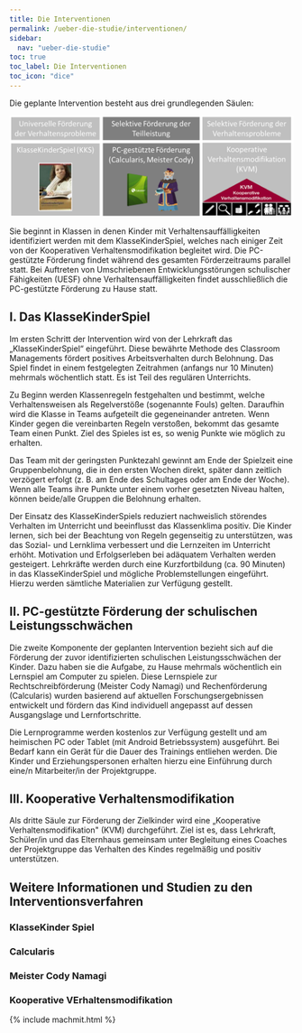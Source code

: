 ```yaml
---
title: Die Interventionen
permalink: /ueber-die-studie/interventionen/
sidebar:
  nav: "ueber-die-studie"
toc: true
toc_label: Die Interventionen
toc_icon: "dice"
---
```


Die geplante Intervention besteht aus drei grundlegenden Säulen:

![Interventionsbausteine](/assets/images/logos/Interventionsbausteine.png)

Sie beginnt in Klassen in denen Kinder mit Verhaltensauffälligkeiten identifiziert werden mit dem KlasseKinderSpiel, welches nach einiger Zeit von der Kooperativen Verhaltensmodifikation begleitet wird. Die PC-gestützte Förderung findet während des gesamten Förderzeitraums parallel statt. Bei Auftreten von Umschriebenen Entwicklungsstörungen schulischer Fähigkeiten (UESF) ohne Verhaltensauffälligkeiten findet ausschließlich die PC-gestützte Förderung zu Hause statt.

## I. Das KlasseKinderSpiel

Im ersten Schritt der Intervention wird von der Lehrkraft das „KlasseKinderSpiel“ eingeführt. Diese bewährte Methode des Classroom Managements fördert positives Arbeitsverhalten durch Belohnung. Das Spiel findet in einem festgelegten Zeitrahmen (anfangs nur 10 Minuten) mehrmals wöchentlich statt. Es ist Teil des regulären Unterrichts.

Zu Beginn werden Klassenregeln festgehalten und bestimmt, welche Verhaltensweisen als Regelverstöße (sogenannte Fouls) gelten. Daraufhin wird die Klasse in Teams aufgeteilt die gegeneinander antreten. Wenn Kinder gegen die vereinbarten Regeln verstoßen, bekommt das gesamte Team einen Punkt. Ziel des Spieles ist es, so wenig Punkte wie möglich zu erhalten. 

Das Team mit der geringsten Punktezahl gewinnt am Ende der Spielzeit eine Gruppenbelohnung, die in den ersten Wochen direkt, später dann zeitlich verzögert erfolgt (z. B. am Ende des Schultages oder am Ende der Woche). Wenn alle Teams ihre Punkte unter einem vorher gesetzten Niveau halten, können beide/alle Gruppen die Belohnung erhalten. 

Der Einsatz des KlasseKinderSpiels reduziert nachweislich störendes Verhalten im Unterricht und beeinflusst das Klassenklima positiv. Die Kinder lernen, sich bei der Beachtung von Regeln gegenseitig zu unterstützen, was das Sozial- und Lernklima verbessert und die Lernzeiten im Unterricht erhöht. Motivation und Erfolgserleben bei adäquatem Verhalten werden gesteigert. 
Lehrkräfte werden durch eine Kurzfortbildung (ca. 90 Minuten) in das KlasseKinderSpiel und mögliche Problemstellungen eingeführt. Hierzu werden sämtliche Materialien zur Verfügung gestellt.

## II. PC-gestützte Förderung der schulischen Leistungsschwächen

Die zweite Komponente der geplanten Intervention bezieht sich auf die Förderung der zuvor identifizierten schulischen Leistungsschwächen der Kinder. Dazu haben sie die Aufgabe, zu Hause mehrmals wöchentlich ein Lernspiel am Computer zu spielen. Diese Lernspiele zur Rechtschreibförderung (Meister Cody Namagi) und Rechenförderung (Calcularis) wurden basierend auf aktuellen Forschungsergebnissen entwickelt und fördern das Kind individuell angepasst auf dessen Ausgangslage und Lernfortschritte. 

Die Lernprogramme werden kostenlos zur Verfügung gestellt und am heimischen PC oder Tablet (mit Android Betriebssystem) ausgeführt. Bei Bedarf kann ein Gerät für die Dauer des Trainings entliehen werden. Die Kinder und Erziehungspersonen erhalten hierzu eine Einführung durch eine/n Mitarbeiter/in der Projektgruppe. 

## III. Kooperative Verhaltensmodifikation

Als dritte Säule zur Förderung der Zielkinder wird eine „Kooperative Verhaltensmodifikation" (KVM) durchgeführt. Ziel ist es, dass Lehrkraft, Schüler/in und das Elternhaus gemeinsam unter Begleitung eines Coaches der Projektgruppe das Verhalten des Kindes regelmäßig und positiv unterstützen.


## Weitere Informationen und Studien zu den Interventionsverfahren

### KlasseKinder Spiel

### Calcularis

### Meister Cody Namagi

### Kooperative VErhaltensmodifikation

{% include machmit.html %}
